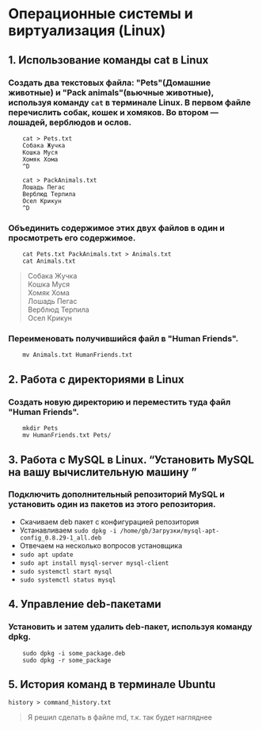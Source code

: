 # Операционные системы и виртуализация (Linux)

## 1. Использование команды cat в Linux

### Создать два текстовых файла: "Pets"(Домашние животные) и "Pack animals"(вьючные животные), используя команду `cat` в терминале Linux. В первом файле перечислить собак, кошек и хомяков. Во втором — лошадей, верблюдов и ослов.

```
    cat > Pets.txt
    Собака Жучка
    Кошка Муся
    Хомяк Хома
    ^D
```

```
    cat > PackAnimals.txt
    Лошадь Пегас
    Верблюд Терпила
    Осел Крикун
    ^D
```

### Объединить содержимое этих двух файлов в один и просмотреть его содержимое.

```
    cat Pets.txt PackAnimals.txt > Animals.txt
    cat Animals.txt
```

> Собака Жучка  
> Кошка Муся  
> Хомяк Хома  
> Лошадь Пегас  
> Верблюд Терпила  
> Осел Крикун  

### Переименовать получившийся файл в "Human Friends".

```
    mv Animals.txt HumanFriends.txt
```

## 2. Работа с директориями в Linux

### Создать новую директорию и переместить туда файл "Human Friends".

```
    mkdir Pets
    mv HumanFriends.txt Pets/
```

## 3. Работа с MySQL в Linux. “Установить MySQL на вашу вычислительную машину ”

### Подключить дополнительный репозиторий MySQL и установить один из пакетов из этого репозитория.
- Скачиваем deb пакет с конфигурацией репозитория
- Устанавливаем `sudo dpkg -i /home/gb/Загрузки/mysql-apt-config_0.8.29-1_all.deb`
- Отвечаем на несколько вопросов установщика  
- `sudo apt update`  
- `sudo apt install mysql-server mysql-client`  
- `sudo systemctl start mysql`  
- `sudo systemctl status mysql`  

## 4. Управление deb-пакетами

### Установить и затем удалить deb-пакет, используя команду dpkg.

```
    sudo dpkg -i some_package.deb
    sudo dpkg -r some_package
```
## 5. История команд в терминале Ubuntu

`history > command_history.txt`

> Я решил сделать в файле md, т.к. так будет нагляднее
